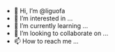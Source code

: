 - 👋 Hi, I’m @liguofa
- 👀 I’m interested in ...
- 🌱 I’m currently learning ...
- 💞️ I’m looking to collaborate on ...
- 📫 How to reach me ...

<!---
liguofa/liguofa is a ✨ special ✨ repository because its `README.md` (this file) appears on your GitHub profile.
You can click the Preview link to take a look at your changes.
--->
